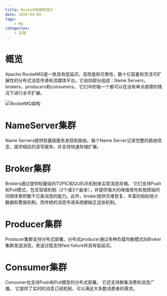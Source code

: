 ```yaml
---
title: RocketMQ架构简介
date: 2018-04-09
tags: 
    - MQ
categories:
    - 后端
---
```



# 概览
Apache RocketMQ是一款具有低延迟，高性能和可靠性，数十亿容量和灵活可扩展性的分布式消息传递和流媒体平台。它由四部分组成：Name Servers，brokers，producers和consumers。 它们中的每一个都可以在没有单点故障的情况下进行水平扩展。 

![RocketMQ架构](http://rocketmq.apache.org/assets/images/rmq-basic-arc.png)

# NameServer集群
Name Servers提供轻量级服务发现和路由。每个Name Server记录完整的路由信息，提供相应的读写服务，并支持快速存储扩展。

# Broker集群
Brokers通过提供轻量级的TOPIC和QUEUE机制来实现消息存储。 它们支持Push和Pull模式，包含容错机制（2个或3个副本），并提供强大的峰值填充和按原始时间顺序累积数千亿条消息的能力。此外，broker提供灾难恢复，丰富的指标统计数据和警报机制，而传统的消息传递系统都缺乏这些机制。

# Producer集群
Producer集群支持分布式部署。分布式producer通过多种负载均衡模式向Broker集群发送消息。发送过程支持fast failure并具有低延迟。

# Consumer集群
Consumer也支持Push和Pull模型的分布式部署。 它还支持群集消费和消息广播。 它提供了实时的消息订阅机制，可以满足大多数消费者的需求。


